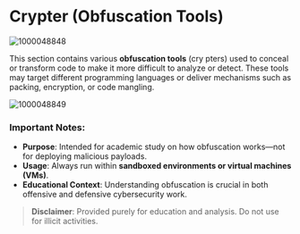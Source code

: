 # Crypter (Obfuscation Tools)

![1000048848](https://github.com/user-attachments/assets/7e991053-8c83-4ee1-871c-cbadf1759aaf)


This section contains various **obfuscation tools** (cry pters) used to conceal or transform code to make it more difficult to analyze or detect. These tools may target different programming languages or deliver mechanisms such as packing, encryption, or code mangling.

![1000048849](https://github.com/user-attachments/assets/0e915168-fb8b-4faf-a2d6-3eeba4fecf28)

### Important Notes:
- **Purpose**: Intended for academic study on how obfuscation works—not for deploying malicious payloads.
- **Usage**: Always run within **sandboxed environments or virtual machines (VMs)**.
- **Educational Context**: Understanding obfuscation is crucial in both offensive and defensive cybersecurity work.

> **Disclaimer**: Provided purely for education and analysis. Do not use for illicit activities.
